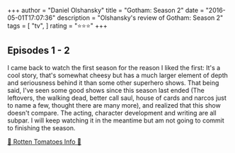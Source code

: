 +++
author = "Daniel Olshansky"
title = "Gotham: Season 2"
date = "2016-05-01T17:07:36"
description = "Olshansky's review of Gotham: Season 2"
tags = [
    "tv",
]
rating = "⭐⭐⭐"
+++

Episodes 1 - 2
---------------------

I came back to watch the first season for the reason I liked the first: It's a cool story, that's somewhat cheesy but has a much larger element of depth and seriousness behind it than some other superhero shows. That being said, I've seen some good shows since this season last ended (The leftovers, the walking dead, better call saul, house of cards and narcos just to name a few, thought there are many more), and realized that this show doesn't compare. The acting, character development and writing are all subpar. I will keep watching it in the meantime but am not going to commit to finishing the season.

[🍅 Rotten Tomatoes Info 🍅](https://www.rottentomatoes.com//tv/gotham/s02)